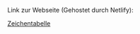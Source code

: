 <p>Link zur Webseite (Gehostet durch Netlify):</p>
<a href="https://zeichentabelle.netlify.app" target="_blank">Zeichentabelle</a>

